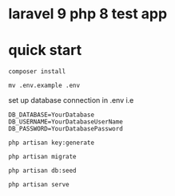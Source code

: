 # laravel 9 php 8 test app


# quick start
```
composer install
```
```
mv .env.example .env
```

set up database connection in .env
i.e 
```
DB_DATABASE=YourDatabase
DB_USERNAME=YourDatabaseUserName
DB_PASSWORD=YourDatabasePassword
```

```
php artisan key:generate
```

```
php artisan migrate
```

```
php artisan db:seed
```

```
php artisan serve
``` 
